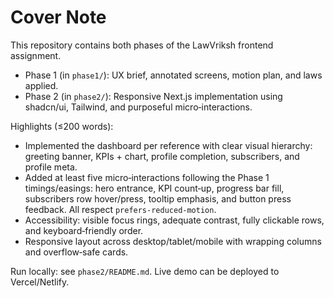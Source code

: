 # Cover Note

This repository contains both phases of the LawVriksh frontend assignment.

- Phase 1 (in `phase1/`): UX brief, annotated screens, motion plan, and laws applied.
- Phase 2 (in `phase2/`): Responsive Next.js implementation using shadcn/ui, Tailwind, and purposeful micro‑interactions.

Highlights (≤200 words):
- Implemented the dashboard per reference with clear visual hierarchy: greeting banner, KPIs + chart, profile completion, subscribers, and profile meta.
- Added at least five micro‑interactions following the Phase 1 timings/easings: hero entrance, KPI count‑up, progress bar fill, subscribers row hover/press, tooltip emphasis, and button press feedback. All respect `prefers-reduced-motion`.
- Accessibility: visible focus rings, adequate contrast, fully clickable rows, and keyboard‑friendly order.
- Responsive layout across desktop/tablet/mobile with wrapping columns and overflow‑safe cards.

Run locally: see `phase2/README.md`. Live demo can be deployed to Vercel/Netlify.
